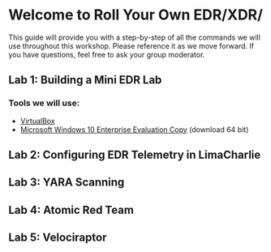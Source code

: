 # Welcome to Roll Your Own EDR/XDR/

This guide will provide you with a step-by-step of all the commands we will use throughout this workshop. Please reference it as we move forward. If you have questions, feel free to ask your group moderator.

## Lab 1: Building a Mini EDR Lab

### Tools we will use:

- [VirtualBox](https://www.virtualbox.org/wiki/Downloads)
- [Microsoft Windows 10 Enterprise Evaluation Copy](https://www.microsoft.com/en-us/evalcenter/download-windows-10-enterprise) (download 64 bit)


## Lab 2: Configuring EDR Telemetry in LimaCharlie

## Lab 3: YARA Scanning

## Lab 4: Atomic Red Team

## Lab 5: Velociraptor
